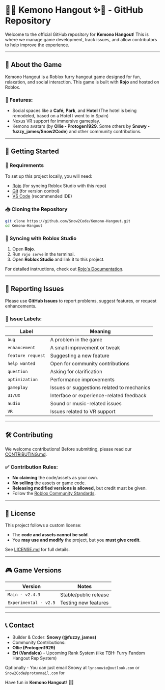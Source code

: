 # 🐾✨ Kemono Hangout ✨🐾 - GitHub Repository

Welcome to the official GitHub repository for **Kemono Hangout**! This is where we manage game development, track issues, and allow contributors to help improve the experience.

---
## 📌 About the Game
Kemono Hangout is a Roblox furry hangout game designed for fun, relaxation, and social interaction. This game is built with **Rojo** and hosted on Roblox.

### 🌟 Features:
- Social spaces like a **Café**, **Park**, and **Hotel** (The hotel is being remodeled, based on a Hotel I went to in Spain)
- Nexus VR support for immersive gameplay.
- Kemono avatars (by **Ollie - Protogen1929**. Some others by **Snowy - fuzzy_james/Snow2Code**) and other community contributions.

---
## 🚀 Getting Started
### 🔧 Requirements
To set up this project locally, you will need:
- [Rojo](https://rojo.space/docs) (for syncing Roblox Studio with this repo)
- [Git](https://git-scm.com/) (for version control)
- [VS Code](https://code.visualstudio.com/) (recommended IDE)

### 📥 Cloning the Repository
```sh
git clone https://github.com/Snow2Code/Kemono-Hangout.git
cd Kemono-Hangout
```

### 🔄 Syncing with Roblox Studio
1. Open **Rojo**.
2. Run `rojo serve` in the terminal.
3. Open **Roblox Studio** and link it to this project.

For detailed instructions, check out [Rojo's Documentation](https://rojo.space/docs).

---
## 📢 Reporting Issues
Please use **GitHub Issues** to report problems, suggest features, or request enhancements.

### 📌 Issue Labels:
| Label | Meaning |
|--------|---------|
| `bug` | A problem in the game |
| `enhancement` | A small improvement or tweak |
| `feature request` | Suggesting a new feature |
| `help wanted` | Open for community contributions |
| `question` | Asking for clarification |
| `optimization` | Performance improvements |
| `gameplay` | Issues or suggestions related to mechanics |
| `UI/UX` | Interface or experience-related feedback |
| `audio` | Sound or music-related issues |
| `VR` | Issues related to VR support |

---
## 🛠 Contributing
We welcome contributions! Before submitting, please read our [CONTRIBUTING.md](CONTRIBUTING.md).

### ✅ Contribution Rules:
- **No claiming** the code/assets as your own.
- **No selling** the assets or game code.
- **Releasing modified versions is allowed,** but credit must be given.
- Follow the [Roblox Community Standards](https://en.help.roblox.com/hc/en-us/articles/115004647846).

---
## 📜 License
This project follows a custom license:
- The **code and assets cannot be sold**.
- You **may use and modify** the project, but you **must give credit**.

See [LICENSE.md](LICENSE.md) for full details.

---
## 🎮 Game Versions
| Version | Notes |
|---------|-------|
| `Main - v2.4.3` | Stable/public release |
| `Experimental - v2.5` | Testing new features |

---
## 📞 Contact
- Builder & Coder: **Snowy (@fuzzy_james)**
- Community Contributions:
 - **Ollie (Protogen1929)**
 - **Eri (Vandalca)** - Upcoming Rank System (like TBH: Furry Fandom Hangout Rep System)

Optionally - You can just email Snowy at ```lynsnowie@outlook.com``` or ```Snow2Code@protonmail.com``` for 

Have fun in **Kemono Hangout**! 🐾✨
